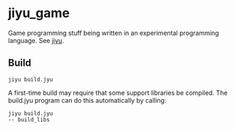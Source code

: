 # jiyu_game
Game programming stuff being written in an experimental programming language. See [jiyu](https://github.com/machinamentum/jiyu).

## Build
```
jiyu build.jyu
```

A first-time build may require that some support libraries be compiled. The build.jyu program can do this automatically by calling:
```
jiyu build.jyu-- build_libs
```

